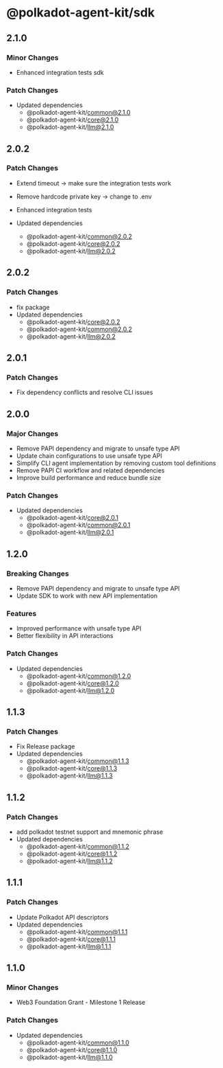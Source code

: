 # @polkadot-agent-kit/sdk

## 2.1.0

### Minor Changes

- Enhanced integration tests sdk 

### Patch Changes

- Updated dependencies
  - @polkadot-agent-kit/common@2.1.0
  - @polkadot-agent-kit/core@2.1.0
  - @polkadot-agent-kit/llm@2.1.0

## 2.0.2

### Patch Changes

- Extend timeout -> make sure the integration tests work
- Remove hardcode private key -> change to .env
- Enhanced integration tests

- Updated dependencies
  - @polkadot-agent-kit/common@2.0.2
  - @polkadot-agent-kit/core@2.0.2
  - @polkadot-agent-kit/llm@2.0.2

## 2.0.2

### Patch Changes

- fix package
- Updated dependencies
  - @polkadot-agent-kit/core@2.0.2
  - @polkadot-agent-kit/common@2.0.2
  - @polkadot-agent-kit/llm@2.0.2

## 2.0.1

### Patch Changes

- Fix dependency conflicts and resolve CLI issues

## 2.0.0

### Major Changes

- Remove PAPI dependency and migrate to unsafe type API
- Update chain configurations to use unsafe type API
- Simplify CLI agent implementation by removing custom tool definitions
- Remove PAPI CI workflow and related dependencies
- Improve build performance and reduce bundle size

### Patch Changes

- Updated dependencies
  - @polkadot-agent-kit/core@2.0.1
  - @polkadot-agent-kit/common@2.0.1
  - @polkadot-agent-kit/llm@2.0.1

## 1.2.0

### Breaking Changes

- Remove PAPI dependency and migrate to unsafe type API
- Update SDK to work with new API implementation

### Features

- Improved performance with unsafe type API
- Better flexibility in API interactions

### Patch Changes

- Updated dependencies
  - @polkadot-agent-kit/common@1.2.0
  - @polkadot-agent-kit/core@1.2.0
  - @polkadot-agent-kit/llm@1.2.0

## 1.1.3

### Patch Changes

- Fix Release package
- Updated dependencies
  - @polkadot-agent-kit/common@1.1.3
  - @polkadot-agent-kit/core@1.1.3
  - @polkadot-agent-kit/llm@1.1.3

## 1.1.2

### Patch Changes

- add polkadot testnet support and mnemonic phrase
- Updated dependencies
  - @polkadot-agent-kit/common@1.1.2
  - @polkadot-agent-kit/core@1.1.2
  - @polkadot-agent-kit/llm@1.1.2

## 1.1.1

### Patch Changes

- Update Polkadot API descriptors
- Updated dependencies
  - @polkadot-agent-kit/common@1.1.1
  - @polkadot-agent-kit/core@1.1.1
  - @polkadot-agent-kit/llm@1.1.1

## 1.1.0

### Minor Changes

- Web3 Foundation Grant - Milestone 1 Release

### Patch Changes

- Updated dependencies
  - @polkadot-agent-kit/common@1.1.0
  - @polkadot-agent-kit/core@1.1.0
  - @polkadot-agent-kit/llm@1.1.0
